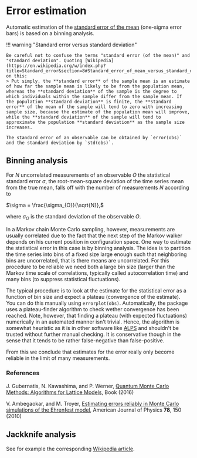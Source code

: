 # Error estimation

Automatic estimation of the [standard error of the mean](https://en.wikipedia.org/wiki/Standard_error) (one-sigma error bars) is based on a binning analysis.

!!! warning "Standard error versus standard deviation"

    Be careful not to confuse the terms "standard error (of the mean)" and "standard deviation". Quoting [Wikipedia](https://en.wikipedia.org/w/index.php?title=Standard_error&section=8#Standard_error_of_mean_versus_standard_deviation) on this:
    > Put simply, the **standard error** of the sample mean is an estimate of how far the sample mean is likely to be from the population mean, whereas the **standard deviation** of the sample is the degree to which individuals within the sample differ from the sample mean. If the population **standard deviation** is finite, the **standard error** of the mean of the sample will tend to zero with increasing sample size, because the estimate of the population mean will improve, while the **standard deviation** of the sample will tend to approximate the population **standard deviation** as the sample size increases.

    The standard error of an observable can be obtained by `error(obs)` and the standard deviation by `std(obs)`.

## Binning analysis

For $N$ uncorrelated measurements of an observable $O$ the statistical standard error $\sigma$, the root-mean-square deviation of the time series mean from the true mean, falls off with the number of measurements $N$ according to

$\sigma = \frac{\sigma_{O}}{\sqrt{N}},$

where $\sigma_{O}$ is the standard deviation of the observable $O$.

In a Markov chain Monte Carlo sampling, however, measurements are usually correlated due to the fact that the next step of the Markov walker depends on his current position in configuration space. One way to estimate the statistical error in this case is by binning analysis. The idea is to partition the time series into bins of a fixed size large enough such that neighboring bins are uncorrelated, that is there means are uncorrelated. For this procedure to be reliable we need both a large bin size (larger than the Markov time scale of correlations, typically called autocorrelation time) and many bins (to suppress statistical fluctuations).

The typical procedure is to look at the estimate for the statistical error as a function of bin size and expect a plateau (convergence of the estimate). You can do this manually using `errorplot(obs)`. Automatically, the package uses a plateau-finder algorithm to check wether convergence has been reached. Note, however, that finding a plateau (with expected fluctuations) numerically in an automated manner isn't trivial. Hence, the algorithm is somewhat heuristic as it is in other software like [ALPS](http://alps.comp-phys.org/mediawiki/index.php/Main_Page) and shouldn't be trusted without further manual checking. It is conservative though in the sense that it tends to be rather false-negative than false-positive.

From this we conclude that estimates for the error really only become reliable in the limit of many measurements.

### References

J. Gubernatis, N. Kawashima, and P. Werner, [Quantum Monte Carlo Methods: Algorithms for Lattice Models](https://www.cambridge.org/core/books/quantum-monte-carlo-methods/AEA92390DA497360EEDA153CF1CEC7AC), Book (2016)

V. Ambegaokar, and M. Troyer, [Estimating errors reliably in Monte Carlo simulations of the Ehrenfest model](http://aapt.scitation.org/doi/10.1119/1.3247985), American Journal of Physics **78**, 150 (2010)

## Jackknife analysis

See for example the corresponding [Wikipedia article](https://en.wikipedia.org/wiki/Jackknife_resampling).
